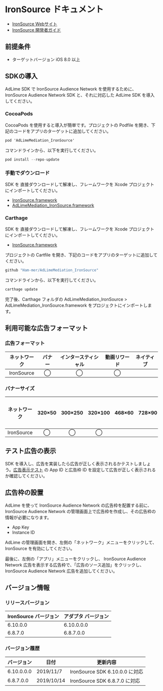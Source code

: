 # IronSource ドキュメント
- [IronSource Webサイト](https://ironsrc.com/)
- [IronSource 開発者ガイド](https://developers.ironsrc.com/ironsource-mobile/ios/ios-sdk/#step-1)

## 前提条件
- ターゲットバージョン iOS 8.0 以上

## SDKの導入
AdLime SDK で IronSource Audience Network を使用するために、 IronSource Audience Network SDK と、それに対応した AdLime SDK を導入してください。

### CocoaPods

CocoaPods を使用すると導入が簡単です。プロジェクトの Podfile を開き、下記のコードをアプリのターゲットに追加してください。
```objectivec
pod 'AdLimeMediation_IronSource'
```

コマンドラインから、以下を実行してください。
```objectivec
pod install --repo-update
```

### 手動でダウンロード
SDK を 直接ダウンロードして解凍し、フレームワークを Xcode プロジェクトにインポートしてください。
- [IronSource.framework](https://dl.bintray.com/ironsource-mobile/ios-sdk/IronSource6.10.0.zip)
- [AdLimeMediation_IronSource.framework](https://github.com/Ham-mer/AdLime-iOS-Pub/raw/master/DownloadZip/AdLimeMediation_IronSource/6.10.0.0.0.zip)

### Carthage
SDK を 直接ダウンロードして解凍し、フレームワークを Xcode プロジェクトにインポートしてください。
- [IronSource.framework](https://dl.bintray.com/ironsource-mobile/ios-sdk/IronSource6.10.0.zip)

プロジェクトの Cartfile を開き、下記のコードをアプリのターゲットに追加してください。
```objectivec
github "Ham-mer/AdLimeMediation_IronSource"
```

コマンドラインから、以下を実行してください。
```objectivec
carthage update
```

完了後、Carthage フォルダの AdLimeMediation_IronSource > AdLimeMediation_IronSource.framework をプロジェクトにインポートします。

## 利用可能な広告フォーマット

### 広告フォーマット
|ネットワーク|バナー|インタースティシャル|動画リワード|ネイティブ|
|:-----:|:----:|:----------:|:------:|:----:|
|IronSource  |◯     | ◯          |◯       |     |

### バナーサイズ
|ネットワーク  |320×50  |300×250   |320×100  |468×60  |728×90  |スマート    |
|:-------:|:------:|:--------:|:-------:|:------:|:------:|:-------:|
|IronSource    |◯       |◯         |◯        |        |        |  ◯       |

## テスト広告の表示
SDK を導入し、広告を実装したら広告が正しく表示されるかテストしましょう。[広告表示テスト](./test.md#IronSource) の App ID と広告枠 ID を設定して広告が正しく表示されるか確認してください。

## 広告枠の設置
AdLime を使って IronSource Audience Network の広告枠を配置する前に、IronSource Audience Network の管理画面上で広告枠を作成し、その広告枠の情報が必要になります。
- App Key
- Instance ID

AdLime の管理画面を開き、左側の「ネットワーク」メニューをクリックして、 IronSource を有効にしてください。

最後に、左側の「アプリ」メニューをクリックし、 IronSource Audience Network 広告を表示する広告枠で、「広告のソース追加」をクリックし、 IronSource Audience Network 広告を追加してください。

## バージョン情報

### リリースバージョン
| IronSource バージョン | アダプタ バージョン |
|:--------------------|:----------------|
| 6.10.0.0            | 6.10.0.0.0       |
| 6.8.7.0             | 6.8.7.0.0        |

### バージョン履歴
| バージョン  | 日付       | 更新内容                              |
|-----------|------------|-----------------------------------|
| 6.10.0.0.0| 2019/11/7  | IronSource SDK 6.10.0.0 に対応|
| 6.8.7.0.0 | 2019/10/14 | IronSource SDK 6.8.7.0 に対応|
